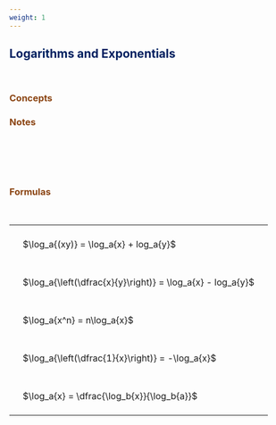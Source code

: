```yaml
---
weight: 1
---
```


## <span style="color:RGB(0,32,96"> Logarithms and Exponentials </span> 
<br>

### <span style="color:RGB(139,69,19)">  Concepts </span>




### <span style="color:RGB(139,69,19)">  Notes </span>
<BR><BR>



<br>


###  <span style="color:RGB(139,69,19)"> Formulas </span>
<br>
<style type="text/css">
#T_a4d86 th.col_heading {
  text-align: left;
  font-size: 1em;
}
#T_a4d86 td {
  text-align: left;
  font-size: 1em;
  padding: 1.5em;
}
</style>
<table id="T_a4d86">
  <thead>
  </thead>
  <tbody>
    <tr>
      <td id="T_a4d86_row0_col0" class="data row0 col0" >$\log_a{(xy)} = \log_a{x} + log_a{y}$</td>
    </tr>
    <tr>
      <td id="T_a4d86_row1_col0" class="data row1 col0" >$\log_a{\left(\dfrac{x}{y}\right)} = \log_a{x} - log_a{y}$</td>
    </tr>
    <tr>
      <td id="T_a4d86_row2_col0" class="data row2 col0" >$\log_a{x^n} = n\log_a{x}$</td>
    </tr>
    <tr>
      <td id="T_a4d86_row3_col0" class="data row3 col0" >$\log_a{\left(\dfrac{1}{x}\right)} = -\log_a{x}$</td>
    </tr>
    <tr>
      <td id="T_a4d86_row4_col0" class="data row4 col0" >$\log_a{x} = \dfrac{\log_b{x}}{\log_b{a}}$</td>
    </tr>
  </tbody>
</table>
